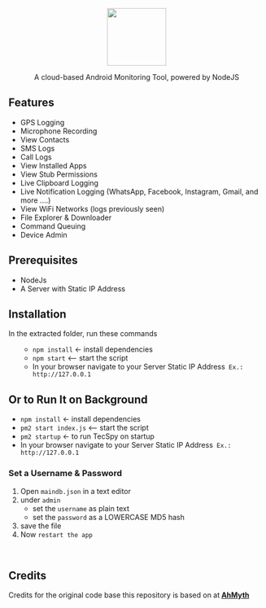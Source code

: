 <p align="center" ><img class="aligncenter" src="https://raw.githubusercontent.com/bmshifat/TecSpy/main/assets/webpublic/favicon.png" alt="" width="116" height="113" /></p>
<p align="center" > A cloud-based Android Monitoring Tool, powered by NodeJS</p>

<h2>Features</h2>
<ul>
 	<li>GPS Logging</li>
 	<li>Microphone Recording</li>
 	<li>View Contacts</li>
 	<li>SMS Logs</li>
 	<li>Call Logs</li>
 	<li>View Installed Apps</li>
 	<li>View Stub Permissions</li>
 	<li>Live Clipboard Logging</li>
 	<li>Live Notification Logging (WhatsApp, Facebook, Instagram, Gmail, and more ....)</li>
 	<li>View WiFi Networks (logs previously seen)</li>
 	<li>File Explorer &amp; Downloader</li>
 	<li>Command Queuing</li>
 	<li>Device Admin</li>
</ul>
<h2>Prerequisites</h2>
<ul>
 	<li>NodeJs</li>
 	<li>A Server with Static IP Address</li>
</ul>
<h2>Installation</h2>
In the extracted folder, run these commands
<ul>
 	<li style="list-style-type: none;">
<ul>
 	<li><code>npm install</code> &lt;- install dependencies</li>
 	<li><code>npm start</code> &lt;-- start the script</li>
 	<li>In your browser navigate to your Server Static IP Address<code> Ex.: http://127.0.0.1</code></li>
</ul>
</li>
</ul>
<h2>Or to Run It on Background</h2>
<ul>
 	<li><code>npm install</code> &lt;- install dependencies</li>
 	<li><code>pm2 start index.js</code> &lt;-- start the script</li>
 	<li><code>pm2 startup</code> &lt;- to run TecSpy on startup</li>
 	<li>In your browser navigate to your Server Static IP Address<code> Ex.: http://127.0.0.1</code></li>
</ul>
<h3>Set a Username &amp; Password</h3>
<ol>
 	<li>Open <code>maindb.json</code> in a text editor</li>
 	<li>under <code>admin</code>
<ul>
 	<li>set the <code>username</code> as plain text</li>
 	<li>set the <code>password</code> as a LOWERCASE MD5 hash</li>
</ul>
</li>
 	<li>save the file</li>
 	<li>Now <code>restart the app</code></li>
</ul>
</ol>
&nbsp;
<h2>Credits</h2>
Credits for the original code base this repository is based on at<b> <a href="https://github.com/AhMyth/AhMyth-Android-RAT">AhMyth</a></b>

